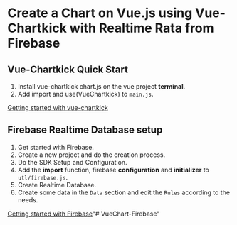 Create a Chart on Vue.js using Vue-Chartkick with Realtime Rata from Firebase
==========

Vue-Chartkick Quick Start 
----------
1. Install vue-chartkick chart.js on the vue project **terminal**.
2. Add import and use(VueChartkick) to `main.js`.

[Getting started with vue-chartkick](https://chartkick.com/vue)

Firebase Realtime Database setup
----------
1. Get started with Firebase.
2. Create a new project and do the creation process.
3. Do the SDK Setup and Configuration.
4. Add the **import** function, firebase **configuration** and **initializer** to `utl/firebase.js`.
5. Create Realtime Database.
6. Create some data in the `Data` section and edit the `Rules` according to the needs. 

[Getting started with Firebase](https://firebase.google.com/)"# VueChart-Firebase" 
